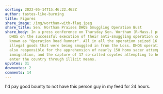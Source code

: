 ```yaml
---
sorting: 2022-05-14T15:46:22.463Z
author: tastes-like-burning
title: Figures
share_image: /img/wortham-with-flag.jpeg
share_title: Sen. Wortham Praises DHQS Smuggling Operation Bust
share_body: In a press conference on Thursday Sen. Wortham (R-Mass.) praised the
  DHQS on the successful execution of their anti-smuggling operation colloqually
  known as "Operation Road Runner". All in all the operation seized 16 tons of
  illegal goods that were being smuggled in from the Loss. DHQS operatives were
  also responsible for the apprehension of nearly 150 homo sacer attempting
  immigration, and the capture of 17 so-called coyotes attempting to help them
  enter the country through illicit means.
upvotes: 31
downvotes: 2
comments: 14
---
```

I'd pay good bounty to not have this person guy in my feed for 24 hours.
